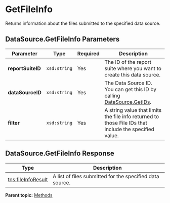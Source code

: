 # GetFileInfo

Returns information about the files submitted to the specified data source.

## DataSource.GetFileInfo Parameters

|Parameter|Type|Required|Description|
|---------|----|--------|-----------|
|**reportSuiteID** |`xsd:string` |Yes| The ID of the report suite where you want to create this data source. |
|**dataSourceID** |`xsd:string` |Yes| The Data Source ID. You can get this ID by calling [DataSource.GetIDs](r_getIDs.md#). |
|**filter** |`xsd:string` |Yes| A string value that limits the file info returned to those File IDs that include the specified value. |

## DataSource.GetFileInfo Response

|Type|Description|
|----|-----------|
|[tns:fileInfoResult](../data_types/r_file_info_result.md#) | A list of files submitted for the specified data source. |

**Parent topic:** [Methods](../methods/c_data_sources_methods.md)

